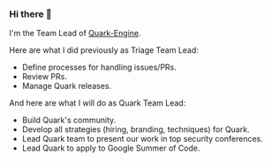 ### Hi there 👋
I'm the Team Lead of [Quark-Engine](https://github.com/quark-engine/quark-engine).

Here are what I did previously as Triage Team Lead:

- Define processes for handling issues/PRs.
- Review PRs.
- Manage Quark releases.

And here are what I will do as Quark Team Lead:

- Build Quark's community.
- Develop all strategies (hiring, branding, techniques) for Quark.
- Lead Quark team to present our work in top security conferences.
- Lead Quark to apply to Google Summer of Code.
